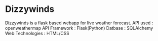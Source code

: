 # Dizzywinds
Dizzywinds is a flask based webapp for live weather forecast.
API used : openweathermap API
Framework : Flask(Python)
Datbase : SQLAlchemy
Web Technologies : HTML/CSS
